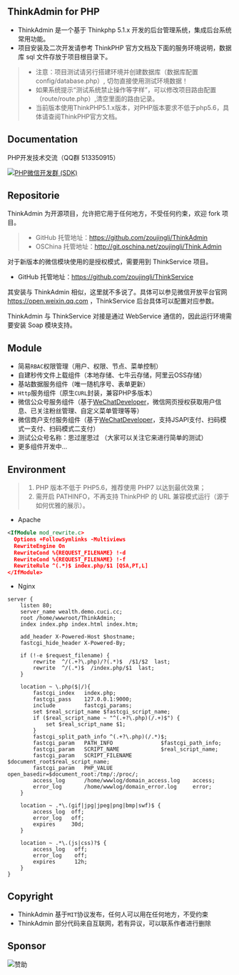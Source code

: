 ThinkAdmin for PHP
--
* ThinkAdmin 是一个基于 Thinkphp 5.1.x 开发的后台管理系统，集成后台系统常用功能。
* 项目安装及二次开发请参考 ThinkPHP 官方文档及下面的服务环境说明，数据库 sql 文件存放于项目根目录下。
>* 注意：项目测试请另行搭建环境并创建数据库（数据库配置 config/database.php）, 切勿直接使用测试环境数据！
>* 如果系统提示“测试系统禁止操作等字样”，可以修改项目路由配置（route/route.php）,清空里面的路由记录。
>* 当前版本使用ThinkPHP5.1.x版本，对PHP版本要求不低于php5.6，具体请查阅ThinkPHP官方文档。


Documentation
--
PHP开发技术交流（QQ群 513350915）

[![PHP微信开发群 (SDK)](http://pub.idqqimg.com/wpa/images/group.png)](http://shang.qq.com/wpa/qunwpa?idkey=ae25cf789dafbef62e50a980ffc31242f150bc61a61164458216dd98c411832a) 


Repositorie
--
 ThinkAdmin 为开源项目，允许把它用于任何地方，不受任何约束，欢迎 fork 项目。
>* GitHub 托管地址：https://github.com/zoujingli/ThinkAdmin
>* OSChina 托管地址：http://git.oschina.net/zoujingli/Think.Admin

对于新版本的微信模块使用的是授权模式，需要用到 ThinkService 项目。
* GitHub 托管地址：https://github.com/zoujingli/ThinkService

其安装与 ThinkAdmin 相似，这里就不多说了。具体可以参见微信开放平台官网
https://open.weixin.qq.com ，ThinkService 后台具体可以配置对应参数。

ThinkAdmin 与 ThinkService 对接是通过 WebService 通信的，因此运行环境需要安装 Soap 模块支持。


Module
--
* 简易`RBAC`权限管理（用户、权限、节点、菜单控制）
* 自建秒传文件上载组件（本地存储、七牛云存储，阿里云OSS存储）
* 基站数据服务组件（唯一随机序号、表单更新）
* `Http`服务组件（原生`CURL`封装，兼容PHP多版本）
* 微信公众号服务组件（基于[WeChatDeveloper](https://github.com/zoujingli/WeChatDeveloper)，微信网页授权获取用户信息、已关注粉丝管理、自定义菜单管理等等）
* 微信商户支付服务组件（基于[WeChatDeveloper](https://github.com/zoujingli/WeChatDeveloper)，支持JSAPI支付、扫码模式一支付、扫码模式二支付）
* 测试公众号名称：思过崖思过 （大家可以关注它来进行简单的测试）
* 更多组件开发中...


Environment
---
>1. PHP 版本不低于 PHP5.6，推荐使用 PHP7 以达到最优效果；
>2. 需开启 PATHINFO，不再支持 ThinkPHP 的 URL 兼容模式运行（源于如何优雅的展示）。

* Apache

```xml
<IfModule mod_rewrite.c>
  Options +FollowSymlinks -Multiviews
  RewriteEngine On
  RewriteCond %{REQUEST_FILENAME} !-d
  RewriteCond %{REQUEST_FILENAME} !-f
  RewriteRule ^(.*)$ index.php/$1 [QSA,PT,L]
</IfModule>
```

* Nginx

```
server {
	listen 80;
	server_name wealth.demo.cuci.cc;
	root /home/wwwroot/ThinkAdmin;
	index index.php index.html index.htm;
	
	add_header X-Powered-Host $hostname;
	fastcgi_hide_header X-Powered-By;
	
	if (!-e $request_filename) {
		rewrite  ^/(.+?\.php)/?(.*)$  /$1/$2  last;
		rewrite  ^/(.*)$  /index.php/$1  last;
	}
	
	location ~ \.php($|/){
		fastcgi_index   index.php;
		fastcgi_pass    127.0.0.1:9000;
		include         fastcgi_params;
		set $real_script_name $fastcgi_script_name;
		if ($real_script_name ~ "^(.+?\.php)(/.+)$") {
			set $real_script_name $1;
		}
		fastcgi_split_path_info ^(.+?\.php)(/.*)$;
		fastcgi_param   PATH_INFO               $fastcgi_path_info;
		fastcgi_param   SCRIPT_NAME             $real_script_name;
		fastcgi_param   SCRIPT_FILENAME         $document_root$real_script_name;
		fastcgi_param   PHP_VALUE               open_basedir=$document_root:/tmp/:/proc/;
		access_log      /home/wwwlog/domain_access.log    access;
		error_log       /home/wwwlog/domain_error.log     error;
	}
	
	location ~ .*\.(gif|jpg|jpeg|png|bmp|swf)$ {
		access_log  off;
		error_log   off;
		expires     30d;
	}
	
	location ~ .*\.(js|css)?$ {
		access_log   off;
		error_log    off;
		expires      12h;
	}
}
```

Copyright
--
* ThinkAdmin 基于`MIT`协议发布，任何人可以用在任何地方，不受约束
* ThinkAdmin 部分代码来自互联网，若有异议，可以联系作者进行删除


Sponsor
--
![赞助](http://zoujingli.oschina.io/static/pay.png)